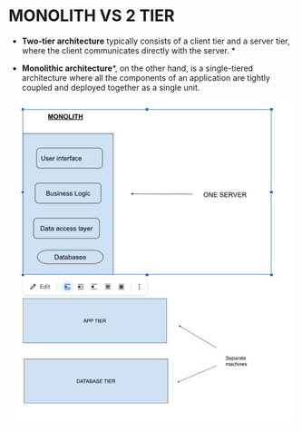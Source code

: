 # MONOLITH VS 2 TIER 




* **Two-tier architecture** typically consists of a client tier and a server tier, where the client communicates directly with the server.  *
  
* **Monolithic architecture***, on the other hand, is a single-tiered architecture where all the components of an application are tightly coupled and deployed together as a single unit.

![sds](/pictures/monolith.jpg)
